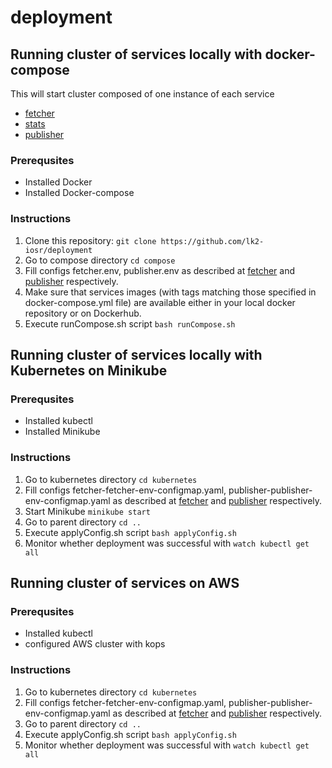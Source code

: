 # deployment

## Running cluster of services locally with docker-compose
This will start cluster composed of one instance of each service
* [fetcher](https://github.com/lk2-iosr/fetcher)
* [stats](https://github.com/lk2-iosr/stats)
* [publisher](https://github.com/lk2-iosr/publisher)

### Prerequsites 
 * Installed Docker
 * Installed Docker-compose

### Instructions
1. Clone this repository: 
```git clone https://github.com/lk2-iosr/deployment```
2. Go to compose directory
```cd compose```
3. Fill configs fetcher.env, publisher.env as described at [fetcher](https://github.com/lk2-iosr/fetcher) and [publisher](https://github.com/lk2-iosr/publisher) respectively.
4. Make sure that services images (with tags matching those specified in docker-compose.yml file) are available either in your local docker repository or on Dockerhub. 
5. Execute runCompose.sh script 
```bash runCompose.sh```

## Running cluster of services locally with Kubernetes on Minikube

### Prerequsites 
 * Installed kubectl
 * Installed Minikube

### Instructions
1. Go to kubernetes directory
```cd kubernetes```
2. Fill configs fetcher-fetcher-env-configmap.yaml, publisher-publisher-env-configmap.yaml as described at [fetcher](https://github.com/lk2-iosr/fetcher) and [publisher](https://github.com/lk2-iosr/publisher) respectively.
3. Start Minikube
```minikube start```
4. Go to parent directory
```cd ..```
5. Execute applyConfig.sh script
```bash applyConfig.sh```
6. Monitor whether deployment was successful with
```watch kubectl get all```


## Running cluster of services on AWS

### Prerequsites 
 * Installed kubectl
 * configured AWS cluster with kops

### Instructions
1. Go to kubernetes directory
```cd kubernetes```
2. Fill configs fetcher-fetcher-env-configmap.yaml, publisher-publisher-env-configmap.yaml as described at [fetcher](https://github.com/lk2-iosr/fetcher) and [publisher](https://github.com/lk2-iosr/publisher) respectively.
3. Go to parent directory
```cd ..```
4. Execute applyConfig.sh script
```bash applyConfig.sh```
5. Monitor whether deployment was successful with
```watch kubectl get all```

